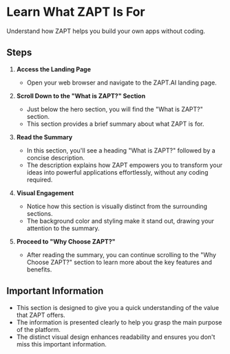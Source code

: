 # Learn What ZAPT Is For

Understand how ZAPT helps you build your own apps without coding.

## Steps

1. **Access the Landing Page**

   - Open your web browser and navigate to the ZAPT.AI landing page.

2. **Scroll Down to the "What is ZAPT?" Section**

   - Just below the hero section, you will find the "What is ZAPT?" section.
   - This section provides a brief summary about what ZAPT is for.

3. **Read the Summary**

   - In this section, you'll see a heading "What is ZAPT?" followed by a concise description.
   - The description explains how ZAPT empowers you to transform your ideas into powerful applications effortlessly, without any coding required.

4. **Visual Engagement**

   - Notice how this section is visually distinct from the surrounding sections.
   - The background color and styling make it stand out, drawing your attention to the summary.

5. **Proceed to "Why Choose ZAPT?"**

   - After reading the summary, you can continue scrolling to the "Why Choose ZAPT?" section to learn more about the key features and benefits.

## Important Information

- This section is designed to give you a quick understanding of the value that ZAPT offers.
- The information is presented clearly to help you grasp the main purpose of the platform.
- The distinct visual design enhances readability and ensures you don't miss this important information.
